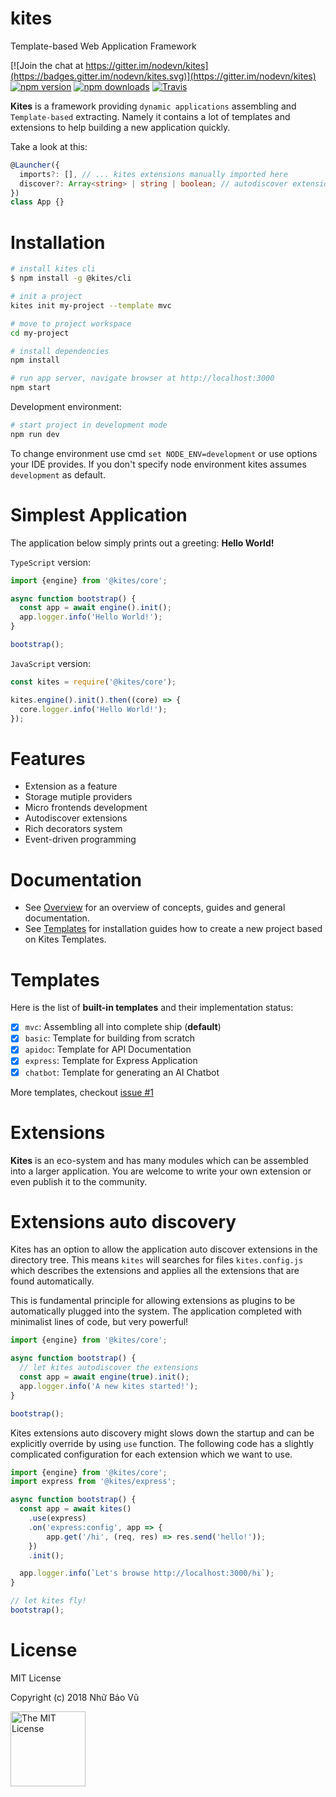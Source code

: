 # kites

Template-based Web Application Framework

[![Join the chat at https://gitter.im/nodevn/kites](https://badges.gitter.im/nodevn/kites.svg)](https://gitter.im/nodevn/kites)
[![npm version](https://img.shields.io/npm/v/kites.svg?style=flat)](https://www.npmjs.com/package/kites)
[![npm downloads](https://img.shields.io/npm/dm/kites.svg)](https://www.npmjs.com/package/kites)
[![Travis](https://travis-ci.org/vunb/kites.svg?branch=stable)](https://travis-ci.org/vunb/kites)

**Kites** is a framework providing `dynamic applications` assembling and `Template-based` extracting. Namely it contains a lot of templates and extensions to help building a new application quickly.

Take a look at this:

```ts
@Launcher({
  imports?: [], // ... kites extensions manually imported here
  discover?: Array<string> | string | boolean; // autodiscover extensions in app's child directories or given path
})
class App {}
```

Installation
============

```bash
# install kites cli
$ npm install -g @kites/cli

# init a project
kites init my-project --template mvc

# move to project workspace
cd my-project

# install dependencies
npm install

# run app server, navigate browser at http://localhost:3000
npm start
```

Development environment:

```bash
# start project in development mode
npm run dev
```

To change environment use cmd `set NODE_ENV=development` or use options your IDE provides. If you don't specify node environment kites assumes `development` as default.

Simplest Application
====================

The application below simply prints out a greeting: **Hello World!**

`TypeScript` version:

```ts
import {engine} from '@kites/core';

async function bootstrap() {
  const app = await engine().init();
  app.logger.info('Hello World!');
}

bootstrap();
```

`JavaScript` version:

```js
const kites = require('@kites/core');

kites.engine().init().then((core) => {
  core.logger.info('Hello World!');
});
```

Features
=======

* Extension as a feature
* Storage mutiple providers
* Micro frontends development
* Autodiscover extensions
* Rich decorators system
* Event-driven programming

Documentation
=============

* See [Overview](https://kites.nodejs.vn/documentation/overview/) for an overview of concepts, guides and general documentation.
* See [Templates](https://kites.nodejs.vn/documentation/kites/templates/) for installation guides how to create a new project based on Kites Templates.

Templates
=========

Here is the list of **built-in templates** and their implementation status:

* [x] `mvc`: Assembling all into complete ship (**default**)
* [x] `basic`: Template for building from scratch
* [x] `apidoc`: Template for API Documentation
* [x] `express`: Template for Express Application
* [x] `chatbot`: Template for generating an AI Chatbot

More templates, checkout [issue #1](https://github.com/vunb/kites/issues/1)

Extensions
==========

**Kites** is an eco-system and has many modules which can be assembled into a larger application. You are welcome to write your own extension or even publish it to the community.

Extensions auto discovery
=========================

Kites has an option to allow the application auto discover extensions in the directory tree. This means `kites` will searches for files `kites.config.js` which describes the extensions and applies all the extensions that are found automatically.

This is fundamental principle for allowing extensions as plugins to be automatically plugged into the system. The application completed with minimalist lines of code, but very powerful!

```ts
import {engine} from '@kites/core';

async function bootstrap() {
  // let kites autodiscover the extensions
  const app = await engine(true).init();
  app.logger.info('A new kites started!');
}

bootstrap();
```

Kites extensions auto discovery might slows down the startup and can be explicitly override by using `use` function. The following code has a slightly complicated configuration for each extension which we want to use.

```ts
import {engine} from '@kites/core';
import express from '@kites/express';

async function bootstrap() {
  const app = await kites()
    .use(express)
    .on('express:config', app => {
        app.get('/hi', (req, res) => res.send('hello!'));
    })
    .init();

  app.logger.info(`Let's browse http://localhost:3000/hi`);
}

// let kites fly!
bootstrap();
```

# License

MIT License

Copyright (c) 2018 Nhữ Bảo Vũ

<a rel="license" href="./LICENSE" target="_blank"><img alt="The MIT License" style="border-width:0;" width="120px" src="https://raw.githubusercontent.com/hsdt/styleguide/master/images/ossninja.svg?sanitize=true" /></a>
